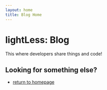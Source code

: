 ```yaml
---
layout: home
title: Blog Home
---
```

# lightLess: Blog
This where developers share things and code!

## Looking for something else?

- [return to homepage](/)
